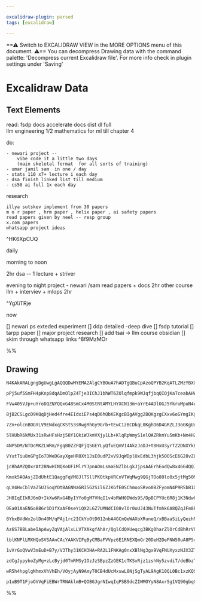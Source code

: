 ```yaml
---

excalidraw-plugin: parsed
tags: [excalidraw]

---
```

==⚠  Switch to EXCALIDRAW VIEW in the MORE OPTIONS menu of this document. ⚠== You can decompress Drawing data with the command palette: 'Decompress current Excalidraw file'. For more info check in plugin settings under 'Saving'


# Excalidraw Data

## Text Elements
read:
    fsdp docs
    accelerate docs
    dist dl full   
    llm engineering 1/2
mathematics for ml till chapter 4

do:
    
   
    - newari project -- 
        vibe code it a little two days
        (main skeletal format  for all sorts of training)
    - umar jamil sam  in one / day  
    - stats 110 x7+ lecture i each day
    - dsa finish linked list till medium
    - cs50 ai full 1x each day
    
    
    
    

research
    
    illya sutskev implement from 30 papers
    m o r paper , hrm paper , helix paper , ai safety papers
    read papers given by neel -- resp group
    x.com papers
    whatsapp project ideas

 ^HK6XpCUQ

daily

morning to noon

2hr dsa -- 1 lecture + striver

evening  to night 
    project - newari /sam 
    read papers + docs 2hr
    other course llm + interviev + mlops 2hr 
    

  ^YgXiTRje

now

[] newari ps exteded experiment
[] ddp detailed -deep dive
[] fsdp tutorial
[] tarpp paper
[] major project research
[] add tsai -> llm course obsidian
[] skim through whatsapp links ^8f9MzMOr

%%
## Drawing
```compressed-json
N4KAkARALgngDgUwgLgAQQQDwMYEMA2AlgCYBOuA7hADTgQBuCpAzoQPYB2KqATLZMzYBXUtiRoIACyhQ4zZAHoFAc0JRJQgEYA6bGwC2CgF7N6hbEcK4OCtptbErHALRY8RMpWdx8Q1TdIEfARcZgRmBShcZQUebQBGAAYEmjoghH0EDihmbgBtcDBQMBKIEm4IAAkAaQA2AA04AGEAVQBFVJLIWEQKqCwoTtLMbmd4gBZtAGYAVlqAdh4AThnF

pPj5uf5SmFH4pKnp8dqADmOlpZ4Tje3IChJ1bhWT6ZOlqfmpk9WJqfjbqQIQjKaTceabAHWZTBbiJAHMKCkNgAawQTTY+DYpAqAGJ4gh8fihpBNLhsMjlEihBxiOjMdiJIjrMw4LhAtliRAAGaEfD4ADKsBhEkEHk5CKRqIA6g9JNw+IUBIiUQhBTBhehReUAVSQRxwrk0P9FRA2KzsGpdkbEnCTZThHAAJLEQ2oPIAXQBXPImWd3A4Qj5AMINKw

FVw405VJp+uYroDQZNYQQxG48SmCx4M0StRtAMYLHYXCN13m+aYrE4ADlOGJ5YkruMpuN4rUlsHmAARdL9VNoLkEMIAzTCGkAUWCmWyro9AKEcGIuF7ac2TbeK1OPFqAMx5JT3AH+CHJv6mEGEkCuGIyAAOhxUA/UFzmMQ4KhiGxsMw74/UGSxME5D9O+n7fvej6OAi774E+gYwQ+P6Pny+ioFk/gIEwIbKKg8SxHe+hLpIGRLuYzBPliqD6DBUC

8jB2CSLgcD9KQqDjHed4fre4EIdxiEPs4qD6hQbKEKgcBIgAVgg2BQKgzgCXxv6oGYmgIKgejEGpah/qgRAyMEqBQBQbDvrgMBgUpj4ABQESGqDMKiwRRDBXJYgRsnkSxBAwYIpA5KgbBcoZ5AhlhACUikCUIBEsRJuD6Ly9nxQ+dmcGpCimTAPG/gJCJLmR+yJKgmDzAA1Lp0lQCIWmoWSkiZZF77MLgT6hcw9VEBwqLELphBQTRfKUSmhDRY1X

7Zn+olcnBOGYLV9ENdxqCKStS3sRwgRhGy9Grb+tEwC1zBCDkqL0KghD6D4GRZLJ3oGKgUxFayiAsIpKEmSxz1MKg1CoJIpAoV9LG/URRBzUDP2TUlXIILAYmMRWimXj1QNkaojD3poWX6kEckCZtb72vOimYLo92o4pFAMTkjFvuJbBSTJ52aaE61RpQAAqAwVMjXG/s+r4gV+in/ukQFqR+wtLZBsnEC5M3ZUh+AoWhIYYaQWE4XhHDuUR7mkZ

5lHUbR6kMUx31sRwHFsHzj58Y1QkiWJkmVXjy1Lb+KlqRpWmyS1elQAZRkmYu5mKb+Nm4HZDk9gQnnuQ+rleYNvn+YFwVRxw4WNdFbKoHFCU+cl533mlqAZaHiv8fZUT+YVxVlRVMnVed831aHjUui1PJZ+1vVdSmvX9SbmSOKNS0CeNRVR7Bg3xHNIQLR3a0r7+q13ptISiJIu2Pvth3HTHZ0XVdU63UiKGPfDL0WY+72oJ9CPA39APX99INBIQ

4NP5DM/NTDcMKZLWRm/FgqB0ZZFQFjQSGEYLyQfuEQmVI4AkzJoDJ+t8HxU3yrTZ2DNXYkBCGBO8nJXLZH5IQIw4heC2i6NyTgUAABi8VeRWlQDMAEp4oAAEEiDKGLOgYIXJBjlj8uYAgvDgQCOgGaTkehsiZyYH6NACZ8AAixMCEMBAuZnh5iEa8ikBZvklpgv82AAJMCXBLUCikZbQVnvBd2v5kKoQ4OhTCbitY8HwoRYiNEvyGyooZE29FGLM

VYutTiu8nGPgEo7DWeDGayXgeHR8Xt1JsE0udP2vV9JqWDplUxEdbL3hjk5OOScE6G28vZLEacgpMlCm4iKE9UC51iiwouKES4BX1OXTKVc5I13yjhJIDdyrBGboEVui925mU7s1VqvcOohm6kPWSA0YKjxGvoMazAJoz2mnPBedVFpr1XnbFeG9whbx2hclKfIDr2UPqdc6l1Jw3SfBfB6T0MFvQCg/UBkN/roJesCz+38wW/T/rgABWUgG/hAa

jcBhAMZQOxrAt2BNwHINQXoUFiMlrYJpnAOmLsmaENZlbLgkJjpsAAErhEodQw8x46GdQQJUIEIJzw4W0FmHcqz/RwUKAAX22MUUo5QJAAE1lD1EIBzelUlOQ9GodAbmAIRhoDbMkGYJwphTB4BscYMwjWrABGwsYiQTjJCbIkQ1WZ9VLFOBwk09xiCPDQOMHghwZjxBdWao1Dr4gCpNERYEoI0DmshG4jUtDSgShVHSLEuJCQEiQMOMkFJoy0gx

Kmxk5AOAsjZDdUhtE1QaggFqVM8JlTSllPKOtkpVRCnVTWqMwg9QGjTOo80lo0x5jtMg50M5PQmm9PFBAyjBJwWDKGbV6BcAzE7dSYgsZ4xzqTBhPsrE/g2gdfMbcJoCyVgETMHgCo6GnqLDWDgdYjTjCfUscYNrrgdm7E5fc/ZBwIGHKOYgE5rrTnyOOuh85FzLiNKucYSxEhHp4K+ssJpdzdQPL+zh3MJCLlYetfQWIs6eKgCZDgbBODrR4P9J

qLV4HxCblVaZ5UJSoqYOtBAGNNaGRI5G2Sil6ZJKGfE0SChmooSRvo0BZFyomN4P9RSbB1DfT0CIMIullaoHKiGZiZh2MaaNmaMilGWLr3vOzCgOjeUQBw/gGAeGCOa2I4JMj1K7xGeo27OjkyGNqSY4iFjpA2Mcc8VxwSPGYkPn467OJCBhIJJE8lcTV5JN6Zk0Z+TimWLKZYGpFxmnshMB02dcqVEDOyeM1c0zXoGEUKofWKr2RmGFzYW6uhXD

JH8IqEIkRJ6mD+IkXw6RxG4ByIYYo0gM7VHqI1v4bRWH0DWds9S/DpBCPYUc6R8j1K3Ndw8/RluvmNYFkC1kTj62wt8fJckmBsXhOifCwgpLyLpOgTK+loimXhDZbUyhPL2nCC6eK5iOQZX7vrXQLS4jjLWC1bQIiIQf6UNqy5TxtM/KWulE6siYVfIxUSpNNK9AJwuRLAALJGBJwAeWxJw+A6quGckXScWoMxtCbFOGcJ93xEjxHR5AK1tRZjaG

OEa01AaENGoBB6r1D1fXaAF0seYiQX2LGZ7UMNdCI08vlOr0oUJ43NuTfmhk6A8QZqJFm8kRMaQpuN9AItJb2TdboTyPklb20Ym1EmetCAZSerlGgK9ibvdu4qB2nUXbJAbt7SaM0ZIB3WgTZAImToXSga9D6adu7Jv44XeGeYq6Yw9pUVuuhyZd0Bp53MeI3xA+QBvZwbgovRFnrvQ+nCFxmcmu5x+ns36nwYZNCONdQGz5jrnAuKx5fVxfAuBe

8YbxBVdWx2olDn40M/qPAj1rc2ICkYoOtD012nbA4GCmQeWAXoXRuneQ/xBBaaSiLyQezhNIIGMSxm/7onwvjfFVYjGsCBP9DI2RSVQEgCCIJIKJIsmZN5tod4OBD8rweoaZRJnAAA+b7DJFTNSOwBwJwIAhyC6Qyf6CPVAYlZqUAzHXIHUTmHfPfA/L/ITMSMiU/TSHqC/TCM+IAu/YxWGKOYIHqF/DCd/RgIAoxQyOlAA/AIAqIUgUAoGcA3AS

Az6S7BBLabeIApAwyZqVAjAlxLLVTXAkgfAhAr/QglCdQXUeqcg3BKg0harZlOrCdBhRrVhbgXnDVM8draRLrTkAsPrfAbwvoWRAEeRR/fUcbLPEvUoDRGbfACzCoeg6lQ/Jgk/M8M/dgzAS/Lg0w98e/Pgp/QQ1/EQhAMQn/CQ//KwaQ3I2Q+Qp+RQ5QxJV2WAjQ3IrQlAuSPQ9TAwnA+wYw6wAg5EIgyw0gmwyg1Zagk0XAOlKHRw2HUgeHRfT

lblKNPlLMXHQoSVSAAnCAcYAAKVIFqByCMBaFVVpz6E1RNEXQmGr20DeH2DeFNW50uA8P5xtG0DgwuFbBfTOG53GEl0bTQBOABE11WJ10gD12oUT2rW9xtzTTN0zUH2zStzzXpD6Ht1ZEd3LVdzbVDw91rS9xbV92l1rxhJbRDxFHxNXW7TjGjzoVjwtFgEHWhOT1HTTwnQzwm2iO2NzwkFwBOAL3XSL1nUTFLx3Ub3mHGElJmCbHbB60LAb2jWb

1vVrGoQVwV3mEuD+B7y/V3Thy31KCH3HA+RA2L1FNKAg0nxXBlNg3gx9VqFNUXyxzNJX3ZTXz71ZQNO6B3zMwSIkHsPITmJoXqyYU6Wa0wy8IG06wQGET8N63EUCKjMZBCJNDCLGy5PNMgFiK0XiJ9IhwZSZRh2CkWMR31GRy1yNDRzFXADAwgFpkFCsW4ElWgD1nVT4VBG2AYH+woAACFkTc04SJAcQuQRzRyhgIBsARBHdHR+h9BBQW1ByTd01

zdCgJypyboZyMg+zLcByjd0TmRMSy1OzJzSBpzZzGEK1cTKSxRjz1zshNy5zvdiT/deBbzTyNzZz5yVQKTNQqS3yzyMh6UI8o8jR/yPyMgKd+0mSE8wL7zzyXCwz3DYKoAHzGEHCiyeAE01z3y4KMgLMgiJBfDkKHyGy/JuFTy2AqZ9Fl9iLZyxwaRyKkQqKrxwwKKqBaKMhGLKKOZziLwANxzmBsAkQ+R6g9gDUEhq8ecNhQ0Fd9hOzBLhL8AZU

wR5h4hpglgNhmxVhVhEh/VOyjAyN9AmyT0CB4dUcMxswL0NjSgTyAL9AgK10QL0Bc1xzKQSAatqFMLOy3LiBBQ38kLVyfKSdMkEB6LcBNABD0NN9vKNZUSC1UAtiIAeyMRd0IBSBlBSQrJjUyxeAbhcqcq9UwpORGVlBAw2QeYMrcAsrHpfpfU4ReAarUBCqIBrLIBbKbovzURIKaJOBN1zTuQM9GVQwNY3FjK6EshwrIr5iSy6FsAiBhtpqvTd8

p1uB9T1FjoOVVqFiEBWrTRNAklmB+QOBGJgrNIwqIqPSB9dcZIWMOYyN8AxrSg1VQ90gbqG9QihAEQDAeLegXSdx3Td1PT08DB+RXqeqBEgaUNQgeEbrGA7qMRl9qywBxU6AXdwgmzRUQBRUgA==
```
%%